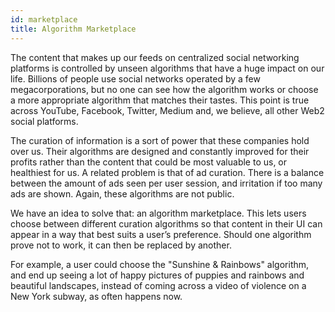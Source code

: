 ```yaml
---
id: marketplace
title: Algorithm Marketplace
---
```


The content that makes up our feeds on centralized social networking platforms is controlled by unseen
algorithms that have a huge impact on our life. Billions of people use social networks operated 
by a few megacorporations, but no one can see how the algorithm works or choose a more appropriate 
algorithm that matches their tastes. This point is true across YouTube, Facebook, Twitter, Medium and, 
we believe, all other Web2 social platforms.

The curation of information is a sort of power that these companies hold over us. Their
algorithms are designed and constantly improved for their profits rather than the content 
that could be most valuable to us, or healthiest for us. A related problem is that of ad curation. There is a balance between
the amount of ads seen per user session, and irritation if too many ads are shown. Again, these
algorithms are not public.

We have an idea to solve that: an algorithm marketplace. This lets users choose
between different curation algorithms so that content in their UI can appear in a way that
best suits a user’s preference. Should one algorithm prove not to work, it can then be replaced
by another.

For example, a user could choose the "Sunshine & Rainbows" algorithm, and end up seeing 
a lot of happy pictures of puppies and rainbows and beautiful landscapes, 
instead of coming across a video of violence on a New York subway, as often happens now.
